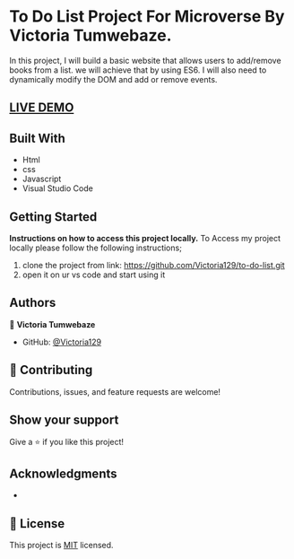# To Do List Project For Microverse By Victoria Tumwebaze.

In this project, I will build a basic website that allows users to add/remove books from a list. we will achieve that by using ES6. 
I will also need to dynamically modify the DOM and add or remove events.

## [LIVE DEMO](https://victoria129.github.io/to-do-list/)


## Built With

- Html
- css
- Javascript
- Visual Studio Code

## Getting Started

**Instructions on how to access this project locally.**
 To Access my project locally please follow the following instructions;
1. clone the project from link: https://github.com/Victoria129/to-do-list.git
2. open it on ur vs code and start using it 


## Authors


👤 **Victoria Tumwebaze**

- GitHub: [@Victoria129](https://github.com/Victoria129)


## 🤝 Contributing

Contributions, issues, and feature requests are welcome!


## Show your support

Give a ⭐️ if you like this project!

## Acknowledgments

-

## 📝 License

This project is [MIT](./MIT.md) licensed.
